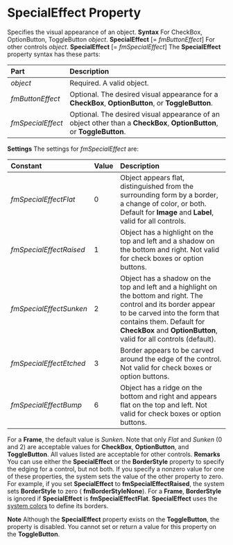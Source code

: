 
# SpecialEffect Property



Specifies the visual appearance of an object.
 **Syntax**
For CheckBox, OptionButton, ToggleButton _object_. **SpecialEffect** [= _fmButtonEffect_]
For other controls _object_. **SpecialEffect** [= _fmSpecialEffect_]
The  **SpecialEffect** property syntax has these parts:


|**Part**|**Description**|
|:-----|:-----|
| _object_|Required. A valid object.|
| _fmButtonEffect_|Optional. The desired visual appearance for a  **CheckBox**,  **OptionButton**, or  **ToggleButton**.|
| _fmSpecialEffect_|Optional. The desired visual appearance of an object other than a  **CheckBox**,  **OptionButton**, or  **ToggleButton**.|
 **Settings**
The settings for  _fmSpecialEffect_ are:


|**Constant**|**Value**|**Description**|
|:-----|:-----|:-----|
| _fmSpecialEffectFlat_|0|Object appears flat, distinguished from the surrounding form by a border, a change of color, or both. Default for  **Image** and **Label**, valid for all controls.|
| _fmSpecialEffectRaised_|1|Object has a highlight on the top and left and a shadow on the bottom and right. Not valid for check boxes or option buttons.|
| _fmSpecialEffectSunken_|2|Object has a shadow on the top and left and a highlight on the bottom and right. The control and its border appear to be carved into the form that contains them. Default for  **CheckBox** and **OptionButton**, valid for all controls (default).|
| _fmSpecialEffectEtched_|3|Border appears to be carved around the edge of the control. Not valid for check boxes or option buttons.|
| _fmSpecialEffectBump_|6|Object has a ridge on the bottom and right and appears flat on the top and left. Not valid for check boxes or option buttons.|
For a  **Frame**, the default value is  _Sunken_.
Note that only  _Flat_ and _Sunken_ (0 and 2) are acceptable values for **CheckBox**,  **OptionButton**, and  **ToggleButton**. All values listed are acceptable for other controls.
 **Remarks**
You can use either the  **SpecialEffect** or the **BorderStyle** property to specify the edging for a control, but not both. If you specify a nonzero value for one of these properties, the system sets the value of the other property to zero. For example, if you set **SpecialEffect** to **fmSpecialEffectRaised**, the system sets  **BorderStyle** to zero ( **fmBorderStyleNone**).
For a  **Frame**,  **BorderStyle** is ignored if **SpecialEffect** is **fmSpecialEffectFlat**.
 **SpecialEffect** uses the [system colors](7ce2c60f-29fb-96e2-2516-73c99a6e7cff.md) to define its borders.

 **Note**  Although the  **SpecialEffect** property exists on the **ToggleButton**, the property is disabled. You cannot set or return a value for this property on the  **ToggleButton**.

